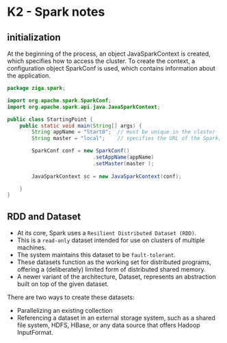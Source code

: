# K2 - Spark notes

## initialization

At the beginning of the process, an object JavaSparkContext is created, which specifies how to access the cluster. To create the context, a configuration object SparkConf is used, which contains information about the application.

```java
package ziga.spark;

import org.apache.spark.SparkConf;
import org.apache.spark.api.java.JavaSparkContext;

public class StartingPoint {
    public static void main(String[] args) {
        String appName = "Start0";  // must be unique in the claster
        String master = "local";    // specifies the URL of the Spark, Mesos, or YARN cluster, or "local" if running locally.

        SparkConf conf = new SparkConf()
                            .setAppName(appName)
                            .setMaster(master );
        
        JavaSparkContext sc = new JavaSparkContext(conf);

    }
}
```

## RDD and Dataset

- At its core, Spark uses a `Resilient Distributed Dataset (RDD)`.
- This is a `read-only` dataset intended for use on clusters of multiple machines.
- The system maintains this dataset to be `fault-tolerant`.
- These datasets function as the working set for distributed programs, offering a (deliberately) limited form of distributed shared memory.
- A newer variant of the architecture, Dataset, represents an abstraction built on top of the given dataset.

There are two ways to create these datasets:

- Parallelizing an existing collection
- Referencing a dataset in an external storage system, such as a shared file system, HDFS, HBase, or any data source that offers Hadoop InputFormat.


